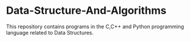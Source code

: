 # Data-Structure-And-Algorithms
This repository contains programs in the C,C++ and Python programming language related to Data Structures.
